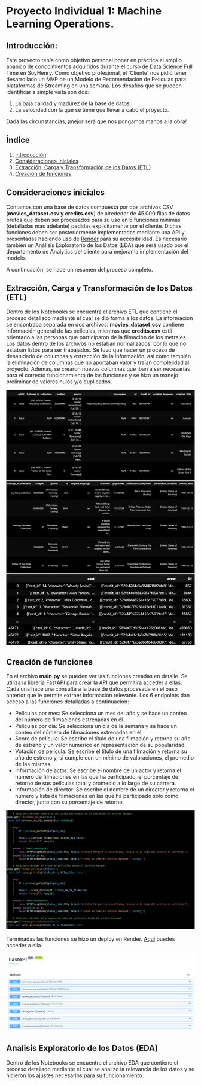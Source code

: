 # Proyecto Individual 1: Machine Learning Operations.
## Introducción:
Este proyecto tenía como objetivo personal poner en práctica el amplio abanico de conocimientos adquiridos durante el curso de Data Science Full Time en SoyHenry.
Como objetivo profesional, el 'Cliente' nos pidió tener desarrollado un MVP de un Modelo de Recomendación de Películas para plataformas de Streaming en una semana.
Los desafíos que se pueden identificar a simple vista son dos:
1. La baja calidad y madurez de la base de datos.
2. La velocidad con la que se tiene que llevar a cabo el proyecto.

Dada las circunstancias, ¡mejor será que nos pongamos manos a la obra!

## Índice
1. [Introducción](#introducción)
2. [Consideraciones Iniciales](#'Consideraciones-iniciales')
3. [Extracción, Carga y Transformación de los Datos (ETL)](#Extracción,-Carga-y-Transformación-de-los-Datos-(ETL))
4. [Creación de funciones](#Creación-de-funciones)


## Consideraciones iniciales
Contamos con una base de datos compuesta por dos archivos CSV (**movies_dataset.csv y credits.csv**) de alrededor de 45.000 filas de datos brutos que deben ser procesados para su uso en 6 funciones mínimas (detalladas más adelante) pedidas explícitamente por el cliente.
Dichas funciones deben ser posteriormente implementadas mediante una API y presentadas haciendo uso de [Render](https://dashboard.render.com/) para su accesibilidad.
Es necesario también un Análisis Exploratorio de los Datos (EDA) que será usado por el departamento de Analytics del cliente para mejorar la implementación del modelo.

A continuación, se hace un resumen del proceso completo.

## Extracción, Carga y Transformación de los Datos (ETL)
Dentro de los Notebooks se encuentra el archivo ETL que contiene el proceso detallado mediante el cual se dio forma a los datos.
La información se encontraba separada en dos archivos: **movies_dataset.csv** contiene información general de las películas, mientras que **credits.csv** está orientado a las personas que participaron de la filmación de los metrajes.
Los datos dentro de los archivos no estaban normalizados, por lo que no estaban listos para ser trabajados. Se tuvo que hacer un proceso de desanidado de columnas y extracción de la información, así como también la eliminación de columnas que no aportaban valor y traían complejidad al proyecto.
Además, se crearon nuevas columnas que iban a ser necesarias para el correcto funcionamiento de las funciones y se hizo un manejo preliminar de valores nulos y/o duplicados.

![Movies Dataset Anidados](img/movies_dataset_anidados.png)
![DataFrame ETL](img/df_etl.png)
![Credits Anidados](img/credits_anidados.png)

## Creación de funciones
En el archivo **main.py** se pueden ver las funciones creadas en detalle.
Se utiliza la librería FastAPI para crear la API que permitirá acceder a ellas. Cada una hace una consulta a la base de datos procesada en el paso anterior que le permite extraer información relevante.
Los 6 endpoints dan acceso a las funciones detalladas a continuación:
- Películas por mes: Se selecciona un mes del año y se hace un conteo del número de filmaciones estrenadas en él.
- Películas por día: Se selecciona un día de la semana y se hace un conteo del número de filmaciones estrenadas en él.
- Score de película: Se escribe el título de una filmación y retorna su año de estreno y un valor numérico en representación de su popularidad.
- Votación de película: Se escribe el título de una filmación y retorna su año de estreno y, si cumple con un mínimo de valoraciones, el promedio de las mismas.
- Información de actor: Se escribe el nombre de un actor y retorna el número de filmaciones en las que ha participado, el porcentaje de retorno de sus películas total y promedio a lo largo de su carrera.
- Información de director: Se escribe el nombre de un director y retorna el número y lista de filmaciones en las que ha participado solo como director, junto con su porcentaje de retorno.

![API Main](img/api_main.png)

Terminadas las funciones se hizo un deploy en Render.
[Aquí](https://proyecto-individual-1-henry-k9qg.onrender.com/docs) puedes acceder a ella.

![API Page](img/api_page.png)

## Analisis Exploratorio de los Datos (EDA)
Dentro de los Notebooks se encuentra el archivo EDA que contiene el proceso detallado mediante el cual se analizo la relevancia de los datos y se hicieron los ajustes necesarios para su funcionamiento.
